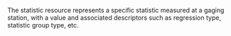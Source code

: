 The statistic resource represents a specific statistic measured at a gaging station, with a value and associated descriptors such as regression type, statistic group type, etc.